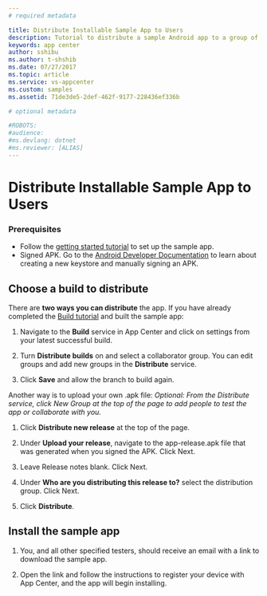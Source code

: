```yaml
---
# required metadata

title: Distribute Installable Sample App to Users
description: Tutorial to distribute a sample Android app to a group of users in App Center.
keywords: app center
author: sshibu
ms.author: t-shshib
ms.date: 07/27/2017
ms.topic: article
ms.service: vs-appcenter
ms.custom: samples
ms.assetid: 71de3de5-2def-462f-9177-228436ef336b

# optional metadata

#ROBOTS:
#audience:
#ms.devlang: dotnet
#ms.reviewer: [ALIAS]
---
```


# Distribute Installable Sample App to Users
### Prerequisites
- Follow the [getting started tutorial](getting-started.md) to set up the sample app.
- Signed APK. Go to the [Android Developer Documentation](https://developer.android.com/studio/index.html) to learn about creating a new keystore and manually signing an APK.


## Choose a build to distribute
There are **two ways you can distribute** the app.
If you have already completed the [Build tutorial](build.md) and built the sample app:
1. Navigate to the **Build** service in App Center and click on settings from your latest successful build.

2. Turn **Distribute builds** on and select a collaborator group. You can edit groups and add new groups in the **Distribute** service.

3. Click **Save** and allow the branch to build again.


Another way is to upload your own .apk file:
<em>Optional: From the Distribute service, click **New Group</em>* at the top of the page to add people to test the app or collaborate with you.*
1. Click **Distribute new release** at the top of the page.

2. Under **Upload your release**, navigate to the app-release.apk file that was generated when you signed the APK. Click Next.  

3. Leave Release notes blank. Click Next.

4. Under **Who are you distributing this release to?** select the distribution group. Click Next.

5. Click **Distribute**.


## Install the sample app
1. You, and all other specified testers, should receive an email with a link to download the sample app.

2. Open the link and follow the instructions to register your device with App Center, and the app will begin installing.
